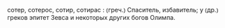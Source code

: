 ---
---

сотер, сотерос, сотир, сотирас
: ⦅греч.⦆ Спаситель, избавитель; у ⦅др.⦆ греков эпитет Зевса и некоторых других богов Олимпа.
